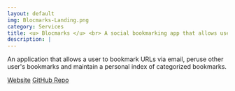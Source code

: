 ```yaml
---
layout: default
img: Blocmarks-Landing.png
category: Services
title: <u> Blocmarks </u> <br> A social bookmarking app that allows users to email, manage and share bookmarked URLs.
description: |
---
```

 An application that allows a user to bookmark URLs via email, peruse other user's bookmarks and maintain a personal index of categorized bookmarks.

  <a href="http://bwieber-blocmarks.herokuapp.com/" class='btn btn-default btn-lg'> <i class="fa fa-star"> </i> <span class="network-name">Website</span></a>
  <a href="https://github.com/BWieber/Blocmarks" class='btn btn-default btn-lg'> <i class="fa fa-github"> </i> <span class="network-name">GitHub Repo</span></a>
